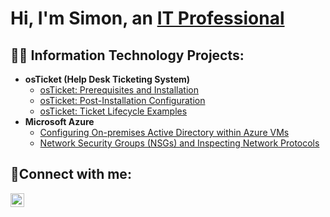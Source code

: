 <h1>Hi, I'm Simon, an <a href="https://www.linkedin.com/in/simon-lieu-b54a39159">IT Professional</a/h1>

<h2>👨‍💻 Information Technology Projects:</h2>

- <b>osTicket (Help Desk Ticketing System)</b>
  - [osTicket: Prerequisites and Installation](https://github.com/simonlieu18/osticket-prereqs)
  - [osTicket: Post-Installation Configuration](https://github.com/simonlieu18/post-install-config)
  - [osTicket: Ticket Lifecycle Examples](https://github.com/simonlieu18/ticket-lifecycle)
- <b>Microsoft Azure</b>
  - [Configuring On-premises Active Directory within Azure VMs](https://github.com/simonlieu18/configure-ad)
  - [Network Security Groups (NSGs) and Inspecting Network Protocols](https://github.com/simonlieu18/azure-network-protocols)

<h2>🤳Connect with me:</h2>

[<img align="left" alt="Josh | LinkedIn" width="22px" src="https://cdn.jsdelivr.net/npm/simple-icons@v3/icons/linkedin.svg" />][linkedin]

[linkedin]: https://www.linkedin.com/in/simon-lieu-b54a39159
